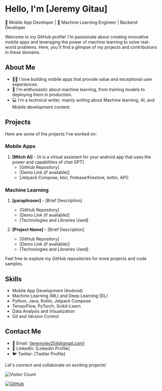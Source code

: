 # Hello, I'm [Jeremy Gitau]

📱 Mobile App Developer | 🤖 Machine Learning Engineer | Backend Developer

Welcome to my GitHub profile! I'm passionate about creating innovative mobile apps and leveraging the power of machine learning to solve real-world problems. Here, you'll find a glimpse of my projects and contributions in these domains.

## About Me

- 👨‍💻 I love building mobile apps that provide value and exceptional user experiences.
- 🧠 I'm enthusiastic about machine learning, from training models to deploying them in production.
- 💻 I'm a technical writer, mainly writing about Machine learning, AI, and Mobile development content.

## Projects

Here are some of the projects I've worked on:

### Mobile Apps

1. **[Mitch AI]** - [It is a virtual assistant for your android app that uses the power and capabilities of chat GPT]
   - [GitHub Repository]
   - [Demo Link (if available)]
   - [Jetpack Compose, ktor, firebase/firestore, kotlin, API]

### Machine Learning

1. **[paraphraser]** - [Brief Description]
   - [GitHub Repository]
   - [Demo Link (if available)]
   - [Technologies and Libraries Used]

2. **[Project Name]** - [Brief Description]
   - [GitHub Repository]
   - [Demo Link (if available)]
   - [Technologies and Libraries Used]

Feel free to explore my GitHub repositories for more projects and code samples.

## Skills

- Mobile App Development (Android)
- Machine Learning (ML) and Deep Learning (DL)
- Python, Java, Kotlin, Jetpack Compose
- TensorFlow, PyTorch, Scikit-Learn
- Data Analysis and Visualization
- Git and Version Control

## Contact Me

- 📧 Email: [jeremyjey254@gmail.com]
- 💼 LinkedIn: [LinkedIn Profile]
- 🐦 Twitter: [Twitter Profile]

Let's connect and collaborate on exciting projects!

![Visitor Count](https://visitor-badge.laobi.icu/badge?page_id=Jeremy-Gitau.Jeremy-Gitau)

[![GitHub](https://img.shields.io/github/followers/YourUsername?label=Follow&style=social)](https://github.com/Jeremy-Gitau)

